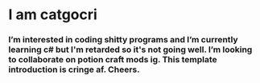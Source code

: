 # I am catgocri
### I’m interested in coding shitty programs and I’m currently learning c# but I'm retarded so it's not going well. I’m looking to collaborate on potion craft mods ig. This template introduction is cringe af. Cheers.

<!---
catgocri/catgocri is a ✨ special ✨ repository because its `README.md` (this file) appears on your GitHub profile.
You can click the Preview link to take a look at your changes.
--->
